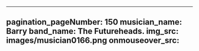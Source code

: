 ------
pagination_pageNumber: 150
musician_name: Barry
band_name: The Futureheads.
img_src: images/musician0166.png
onmouseover_src: 
------